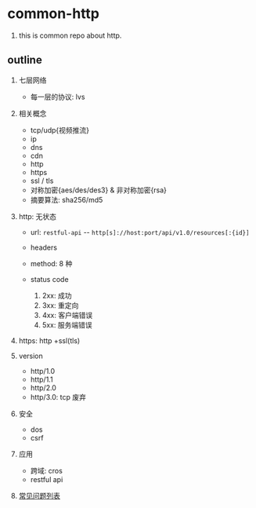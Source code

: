 # common-http

1. this is common repo about http.

## outline

1. 七层⽹络

   - 每一层的协议: lvs

2. 相关概念

   - tcp/udp{视频推流}
   - ip
   - dns
   - cdn
   - http
   - https
   - ssl / tls
   - 对称加密{aes/des/des3} & 非对称加密{rsa}
   - 摘要算法: sha256/md5

3. http: 无状态

   - url: `restful-api` -- `http[s]://host:port/api/v1.0/resources[:{id}]`
   - headers
   - method: 8 种
   - status code

     1. 2xx: 成功
     2. 3xx: 重定向
     3. 4xx: 客户端错误
     4. 5xx: 服务端错误

4. https: http +ssl(tls)

5. version

   - http/1.0
   - http/1.1
   - http/2.0
   - http/3.0: tcp 废弃

6. 安全

   - dos
   - csrf

7. 应用

   - 跨域: cros
   - restful api

8. [常见问题列表](https://github.com/Alice52/common-http/issues/8)
